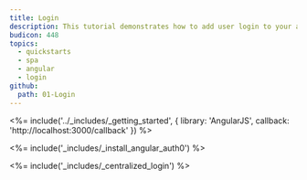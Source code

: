 ```yaml
---
title: Login
description: This tutorial demonstrates how to add user login to your application with Auth0.
budicon: 448
topics:
  - quickstarts
  - spa
  - angular
  - login
github:
  path: 01-Login
---
```


<%= include('../_includes/_getting_started', { library: 'AngularJS', callback: 'http://localhost:3000/callback' }) %>

<%= include('_includes/_install_angular_auth0') %>

<%= include('_includes/_centralized_login') %>
